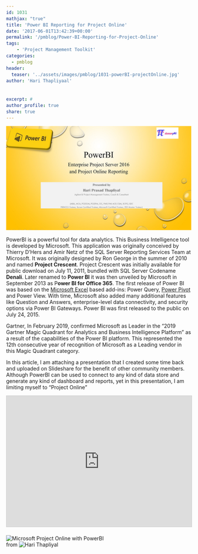 ```yaml
---
id: 1031   
mathjax: "true"
title: 'Power BI Reporting for Project Online'
date: '2017-06-01T13:42:39+00:00'
permalink: '/pmblog/Power-BI-Reporting-for-Project-Online'
tags: 
    - 'Project Management Toolkit'
categories:
  - pmblog
header:
  teaser: '../assets/images/pmblog/1031-powerBI-projectOnline.jpg'
author: 'Hari Thapliyaal'


excerpt: #
author_profile: true
share: true
---
```

![](../assets/images/pmblog/1031-powerBI-projectOnline.jpg)   

PowerBI is a powerful tool for data analytics. This Business Intelligence tool is developed by Microsoft. This application was originally conceived by Thierry D’Hers and Amir Netz of the SQL Server Reporting Services Team at Microsoft. It was originally designed by Ron George in the summer of 2010 and named **Project Crescent**. Project Crescent was initially available for public download on July 11, 2011, bundled with SQL Server Codename **Denali**. Later renamed to **Power BI** it was then unveiled by Microsoft in September 2013 as P**ower BI for Office 365**. The first release of Power BI was based on the [Microsoft Excel](https://en.wikipedia.org/wiki/Microsoft_Excel) based add-ins: Power Query, [Power Pivot](https://en.wikipedia.org/wiki/Power_Pivot) and Power View. With time, Microsoft also added many additional features like Question and Answers, enterprise-level data connectivity, and security options via Power BI Gateways. Power BI was first released to the public on July 24, 2015.

Gartner, In February 2019, confirmed Microsoft as Leader in the “2019 Gartner Magic Quadrant for Analytics and Business Intelligence Platform” as a result of the capabilities of the Power BI platform. This represented the 12th consecutive year of recognition of Microsoft as a Leading vendor in this Magic Quadrant category.

In this article, I am attaching a presentation that I created some time back and uploaded on Slideshare for the benefit of other community members. Although PowerBI can be used to connect to any kind of data store and generate any kind of dashboard and reports, yet in this presentation, I am limiting myself to “Project Online”

<iframe allowfullscreen="" frameborder="0" height="356" loading="lazy" marginheight="0" marginwidth="0" scrolling="no" src="https://www.slideshare.net/slideshow/embed_code/key/d8pgnpE7iBA8mL" style="border:1px solid #CCC; border-width:1px; margin-bottom:5px; max-width: 100%;" title="Microsoft Project Online with PowerBI" width="700"> </iframe> 

![Microsoft Project Online with PowerBI](https://www.slideshare.net/HariThapliyal/microsoft-project-online-with-powerbi)  
from ![Hari Thapliyal](https://www.slideshare.net/HariThapliyal)